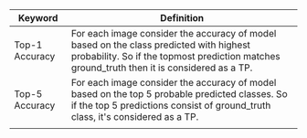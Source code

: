 | Keyword        | Definition                                                                                                                                                                                |
| -------------- | ----------------------------------------------------------------------------------------------------------------------------------------------------------------------------------------- |
| Top-1 Accuracy | For each image consider the accuracy of model based on the class predicted with highest probability. So if the topmost prediction matches ground_truth then it is considered as a TP.<br> |
| Top-5 Accuracy | For each image consider the accuracy of model based on the top 5 probable predicted classes. So if the top 5 predictions consist of ground_truth class, it's considered as a TP.          |
|                |                                                                                                                                                                                           |


